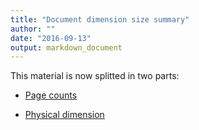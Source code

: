 ```yaml
---
title: "Document dimension size summary"
author: ""
date: "2016-09-13"
output: markdown_document
---
```


This material is now splitted in two parts:

  * [Page counts](pagecount.md)

  * [Physical dimension](dimension.md)


